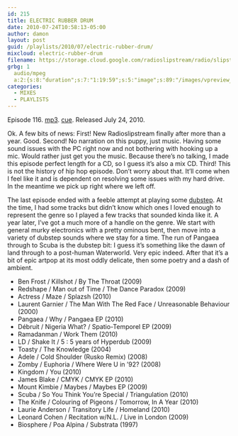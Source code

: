 ```yaml
---
id: 215
title: ELECTRIC RUBBER DRUM
date: 2010-07-24T10:58:13-05:00
author: damon
layout: post
guid: /playlists/2010/07/electric-rubber-drum/
mixcloud: electric-rubber-drum
filename: https://storage.cloud.google.com/radioslipstream/radio/slipstream-116.mp3
grbg: 1
  audio/mpeg
  a:2:{s:8:"duration";s:7:"1:19:59";s:5:"image";s:89:"/images/vpreview_center.png";}
categories:
  - MIXES
  - PLAYLISTS
---
```


Episode 116. [mp3](https://storage.cloud.google.com/radioslipstream/radio/slipstream-116.mp3). [cue](https://storage.cloud.google.com/radioslipstream/radio/slipstream-116.cue). Released July 24, 2010.

Ok. A few bits of news: First! New Radioslipstream finally after more than a year. Good. Second! No narration on this puppy, just music. Having some sound issues with the PC right now and not bothering with hooking up a mic. Would rather just get you the music. Because there’s no talking, I made this episode perfect length for a CD, so I guess it’s also a mix CD. Third! This is not the history of hip hop episode. Don’t worry about that. It’ll come when I feel like it and is dependent on resolving some issues with my hard drive. In the meantime we pick up right where we left off.

The last episode ended with a feeble attempt at playing some [dubstep](http://en.wikipedia.org/wiki/Dubstep). At the time, I had some tracks but didn’t know which ones I loved enough to represent the genre so I played a few tracks that sounded kinda like it. A year later, I’ve got a much more of a handle on the genre. We start with general murky electronics with a pretty ominous bent, then move into a variety of dubstep sounds where we stay for a time. The run of Pangaea through to Scuba is the dubstep bit: I guess it’s something like the dawn of land through to a post-human Waterworld. Very epic indeed. After that it’s a bit of epic artpop at its most oddly delicate, then some poetry and a dash of ambient.

 - Ben Frost / Killshot / By The Throat (2009)  
 - Redshape / Man out of Time / The Dance Paradox (2009)  
 - Actress / Maze / Splazsh (2010)  
 - Laurent Garnier / The Man With The Red Face / Unreasonable Behaviour (2000)  
 - Pangaea / Why / Pangaea EP (2010)  
 - Débruit / Nigeria What? / Spatio-Temporel EP (2009)  
 - Ramadanman / Work Them (2010)  
 - LD / Shake It / 5 : 5 years of Hyperdub (2009)  
 - Toasty / The Knowledge (2004)  
 - Adele / Cold Shoulder (Rusko Remix) (2008)  
 - Zomby / Euphoria / Where Were U in ’92? (2008)  
 - Kingdom / You (2010)  
 - James Blake / CMYK / CMYK EP (2010)  
 - Mount Kimbie / Maybes / Maybes EP (2009)  
 - Scuba / So You Think You’re Special / Triangulation (2010)  
 - The Knife / Colouring of Pigeons / Tomorrow, In A Year (2010)  
 - Laurie Anderson / Transitory Life / Homeland (2010)  
 - Leonard Cohen / Recitation w/N.L. / Live in London (2009)  
 - Biosphere / Poa Alpina / Substrata (1997)
